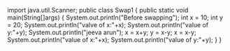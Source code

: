 import java.util.Scanner;
public class Swap1 {
 public static void main(String[]args) {
  System.out.println("Before swapping");
  int x = 10;
  int y = 20;
  System.out.println("valve of x:"+x);
  System.out.println("value of y:"+y);
  System.out.println("jeeva arun");
  x = x+y;
  y = x-y;
  x = x-y;
  System.out.println("value of x:"+x);
  System.out.println("value of y:"+y);
  }
 }
